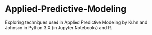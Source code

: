 # Applied-Predictive-Modeling
Exploring techniques used in Applied Predictive Modeling by Kuhn and Johnson in Python 3.X (in Jupyter Notebooks) and R. 
